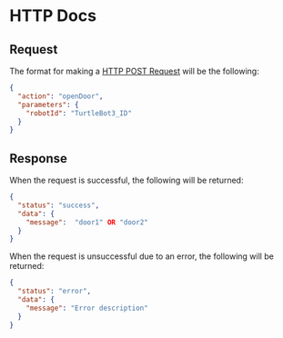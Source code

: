 # HTTP Docs

## Request

The format for making a [HTTP POST Request](https://developer.mozilla.org/en-US/docs/Web/HTTP/Methods/POST) will be the following:

```json
{
  "action": "openDoor",
  "parameters": {
    "robotId": "TurtleBot3_ID"
  }
}
```

## Response

When the request is successful, the following will be returned:

```json
{
  "status": "success",
  "data": {
    "message":  "door1" OR "door2"
  }
}
```

When the request is unsuccessful due to an error, the following will be returned:

```json
{
  "status": "error",
  "data": {
    "message": "Error description"
  }
}
```
